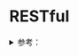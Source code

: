 # RESTful

<details>
  <summary>参考：</summary>
  
  - [RESTful 规范 | 简书](https://www.jianshu.com/p/3cb243e76901)  
  
</details>

